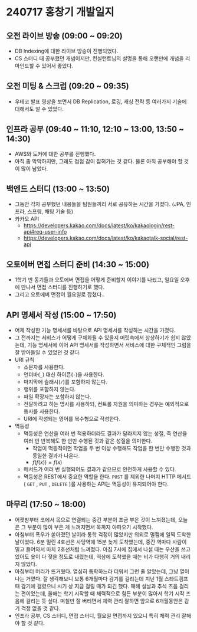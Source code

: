 # 240717 홍창기 개발일지

## 오전 라이브 방송 (09:00 ~ 09:20)

- DB Indexing에 대한 라이브 방송이 진행되었다.
- CS 스터디 때 공부했던 개념이지만, 컨설턴트님의 설명을 통해 오랜만에 개념을 리마인드할 수 있어서 좋았다.

## 오전 미팅 & 스크럼 (09:20 ~ 09:35)

- 우테코 발표 영상을 보면서 DB Replication, 로깅, 캐싱 전략 등 여러가지 기술에 대해서도 알 수 있었다.

## 인프라 공부 (09:40 ~ 11:10, 12:10 ~ 13:00, 13:50 ~ 14:30)

- AWS와 도커에 대한 공부를 진행했다.
- 아직 좀 막막하지만, 그래도 점점 감이 잡혀가는 것 같다. 물론 아직 공부해야 할 것이 많이 남았다.

## 백엔드 스터디 (13:00 ~ 13:50)

- 그동안 각자 공부했던 내용들을 팀원들끼리 서로 공유하는 시간을 가졌다. (JPA, 인프라, 스프링, 채팅 기술 등)
- 카카오 API
  - https://developers.kakao.com/docs/latest/ko/kakaologin/rest-api#req-user-info
  - https://developers.kakao.com/docs/latest/ko/kakaotalk-social/rest-api

## 오토에버 면접 스터디 준비 (14:30 ~ 15:00)

- 1학기 반 동기들과 오토에버 면접을 어떻게 준비할지 이야기를 나눴고, 일요일 오후에 만나서 면접 스터디를 진행하기로 했다.
- 그리고 오토에버 면접이 월요일로 잡혔다..

## API 명세서 작성 (15:00 ~ 17:50)

- 어제 작성한 기능 명세서를 바탕으로 API 명세서를 작성하는 시간을 가졌다.
- 그 전까지는 서비스가 어떻게 구체화될 수 있을지 머릿속에서 상상하기가 쉽지 않았는데, 기능 명세서에 이어 API 명세서를 작성하면서 서비스에 대한 구체적인 그림을 잘 받아들일 수 있었던 것 같다.
- URI 규칙
  - 소문자를 사용한다.
  - 언더바(`_`) 대신 하이픈(`-`)을 사용한다.
  - 마지막에 슬래시(`/`)를 포함하지 않는다.
  - 행위를 포함하지 않는다.
  - 파일 확장자는 포함하지 않는다.
  - 전달하려고 하는 명사를 사용하되, 컨트롤 자원을 의미하는 경우는 예외적으로 동사를 사용한다.
  - URI에 작성되는 영어를 복수형으로 작성한다.
- 멱등성
  - 멱등성은 연산을 여러 번 적용하더라도 결과가 달라지지 않는 성질, 즉 연산을 여러 번 반복해도 한 번만 수행된 것과 같은 성질을 의미한다.
    - 작업이 멱등적이면 작업을 두 번 이상 수행해도 작업을 한 번만 수행한 것과 동일한 결과가 나온다.
    - $f(f(x)) = f(x)$
  - 메서드가 여러 번 실행되어도 결과가 같으므로 안전하게 사용할 수 있다.
  - 멱등성은 REST에서 중요한 역할을 한다. `POST` 를 제외한 나머지 HTTP 메서드( `GET` , `PUT` , `DELETE` )를 사용하는 API는 멱등성이 유지되어야 한다.

## 마무리 (17:50 ~ 18:00)

- 어젯밤부터 코에서 목으로 연결되는 중간 부분이 조금 부은 것이 느껴졌는데, 오늘은 그 부분이 많이 부은 게 느껴지면서 목까지 아파오기 시작했다.
- 아침부터 폭우가 쏟아졌던 날이라 통학 걱정이 많았지만 의외로 멀캠에 일찍 도착한 날이었다. 6분 밀린 4호선은 사당역에 15분 늦게 도착했는데, 중간 역마다 사람이 밀고 들어와서 마치 2호선처럼 느껴졌다. 아침 7시에 집에서 나설 때는 우산을 쓰고 있어도 옷이 다 젖을 정도로 내렸는데, 역삼에 도착했을 때는 비가 다행히 거의 내리지 않았다.
- 아침부터 머리가 뜨거웠다. 열심히 통학하느라 더워서 그런 줄 알았는데, 그냥 열이 나는 거였다. 잘 생각해보니 보통 6개월마다 감기를 걸리는데 지난 1월 스타트캠프 때 감기에 걸렸으니 시기 상 지금 걸릴 때가 되긴 했다. 매해 설날과 추석 즈음 걸리는 편이었는데, 올해는 학기 시작할 때 체력적으로 힘든 부분이 많아서 학기 시작 즈음에 걸리는 듯 싶다. 며칠만 잘 버티면서 체력 관리 잘하면 앞으로 6개월동안은 감기 걱정 없을 것 같다.
- 인프라 공부, CS 스터디, 면접 스터디, 월요일 면접까지 있으니 특히 체력 관리 잘해야 할 것 같다.
